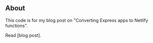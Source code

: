 ## About

This code is for my blog post on "Converting Express apps to Netlify functions". 

Read [blog post]. 

[here]: https://blog.patrickojeh.com/2023/04/10/converting-express-app-to-netlify-functions